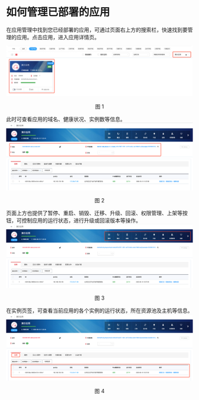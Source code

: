
# 如何管理已部署的应用

在应用管理中找到您已经部署的应用，可通过页面右上方的搜索栏，快速找到要管理的应用。点击应用，进入应用详情页。

<img src="images/scene2_1.png"/>
</div>
<p align="center">图 1</p>


此时可查看应用的域名、健康状况、实例数等信息。
<img src="images/scene2_2.png"/>
</div>
<p align="center">图 2</p>


页面上方也提供了暂停、重启、销毁、迁移、升级、回滚、权限管理、上架等按钮，可控制应用的运行状态，进行升级或回滚版本等操作。
<img src="images/scene2_3.png"/>
</div>
<p align="center">图 3</p>


在实例页签，可查看当前应用的各个实例的运行状态，所在资源池及主机等信息。
<img src="images/scene2_4.png"/>
</div>
<p align="center">图 4</p>
